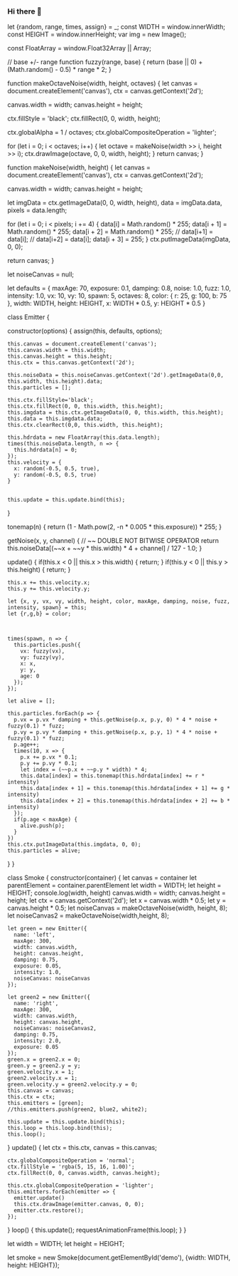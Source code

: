 ### Hi there 👋

<!--
**seif-samir89/Seif-samir89** is a ✨ _special_ ✨ repository because its `README.md` (this file) appears on your GitHub profile.

Here are some ideas to get you started:

- 🔭 I’m currently working on ...
- 🌱 I’m currently learning ...
- 👯 I’m looking to collaborate on ...
- 🤔 I’m looking for help with ...
- 💬 Ask me about ...
- 📫 How to reach me: ...
- 😄 Pronouns: ...
- ⚡ Fun fact: ...
-->
let {random, range, times,  assign} = _;
const WIDTH = window.innerWidth;
const HEIGHT = window.innerHeight;
var img = new Image();


const FloatArray = window.Float32Array || Array;



// base +/- range
function fuzzy(range, base) {
  return (base || 0) + (Math.random() - 0.5) * range * 2;
}



function makeOctaveNoise(width, height, octaves) {
  let canvas = document.createElement('canvas'),
    ctx = canvas.getContext('2d');

  canvas.width = width;
  canvas.height = height;

  ctx.fillStyle = 'black';
  ctx.fillRect(0, 0, width, height);

  ctx.globalAlpha = 1 / octaves;
  ctx.globalCompositeOperation = 'lighter';

  for (let i = 0; i < octaves; i++) {
    let octave = makeNoise(width >> i, height >> i);
    ctx.drawImage(octave, 0, 0, width, height);
  }
  return canvas;
}

function makeNoise(width, height) {
  let canvas = document.createElement('canvas'),
    ctx = canvas.getContext('2d');

  canvas.width = width;
  canvas.height = height;

  let imgData = ctx.getImageData(0, 0, width, height),
    data = imgData.data,
    pixels = data.length;

  for (let i = 0; i < pixels; i += 4) {
    data[i] = Math.random() * 255;
    data[i + 1] = Math.random() * 255;
    data[i + 2] = Math.random() * 255;
    //       data[i+1] = data[i];
    //     data[i+2] = data[i];
    data[i + 3] = 255;
  }
  ctx.putImageData(imgData, 0, 0);

  return canvas;
}

let noiseCanvas = null;

let defaults = {
    maxAge: 70,
    exposure: 0.1,
    damping: 0.8,
    noise: 1.0,
    fuzz: 1.0,
    intensity: 1.0,
    vx: 10,
    vy: 10,
    spawn: 5,
    octaves: 8,
    color: {
      r: 25,
      g: 100,
      b: 75
    },
    width: WIDTH,
    height: HEIGHT,
    x: WIDTH * 0.5,
    y: HEIGHT * 0.5
  }

class Emitter {
  
  constructor(options) {
    assign(this, defaults, options);

    this.canvas = document.createElement('canvas');
    this.canvas.width = this.width;
    this.canvas.height = this.height;
    this.ctx = this.canvas.getContext('2d');

    this.noiseData = this.noiseCanvas.getContext('2d').getImageData(0,0, this.width, this.height).data;
    this.particles = [];

    this.ctx.fillStyle='black';
    this.ctx.fillRect(0, 0, this.width, this.height);
    this.imgdata = this.ctx.getImageData(0, 0, this.width, this.height);
    this.data = this.imgdata.data;
    this.ctx.clearRect(0,0, this.width, this.height);

    this.hdrdata = new FloatArray(this.data.length);
    times(this.noiseData.length, n => {
      this.hdrdata[n] = 0;
    });
    this.velocity = {
      x: random(-0.5, 0.5, true),
      y: random(-0.5, 0.5, true)
    }


    this.update = this.update.bind(this);
  }

  tonemap(n) {
    return (1 - Math.pow(2, -n * 0.005 * this.exposure)) * 255;
  }

  getNoise(x, y, channel) {
    // ~~  DOUBLE NOT BITWISE OPERATOR
    return this.noiseData[(~~x + ~~y * this.width) * 4 + channel] / 127 - 1.0;
  }

  update() {
    if(this.x < 0 || this.x > this.width) {
      return;
    }
    if(this.y < 0 || this.y > this.height) {
      return;
    }

    this.x += this.velocity.x;
    this.y += this.velocity.y;

    let {x, y, vx, vy, width, height, color, maxAge, damping, noise, fuzz, intensity, spawn} = this;
    let {r,g,b} = color;



    times(spawn, n => {
      this.particles.push({
        vx: fuzzy(vx),
        vy: fuzzy(vy),
        x: x,
        y: y,
        age: 0
      });
    });

    let alive = [];

    this.particles.forEach(p => {
      p.vx = p.vx * damping + this.getNoise(p.x, p.y, 0) * 4 * noise + fuzzy(0.1) * fuzz;
      p.vy = p.vy * damping + this.getNoise(p.x, p.y, 1) * 4 * noise + fuzzy(0.1) * fuzz;
      p.age++;
      times(10, x => {
        p.x += p.vx * 0.1;
        p.y += p.vy * 0.1;
        let index = (~~p.x + ~~p.y * width) * 4;
        this.data[index] = this.tonemap(this.hdrdata[index] += r * intensity)
        this.data[index + 1] = this.tonemap(this.hdrdata[index + 1] += g * intensity)
        this.data[index + 2] = this.tonemap(this.hdrdata[index + 2] += b * intensity)
      });
      if(p.age < maxAge) {
        alive.push(p);
      }
    })
    this.ctx.putImageData(this.imgdata, 0, 0);
    this.particles = alive;
  }
}


class Smoke {
  constructor(container) {
    let canvas = container
    let parentElement = container.parentElement
    let width = WIDTH;
    let height = HEIGHT;
    console.log(width, height)
    canvas.width = width;
    canvas.height = height;
    let ctx = canvas.getContext('2d');
    let x = canvas.width * 0.5;
    let y = canvas.height * 0.5;
    let noiseCanvas = makeOctaveNoise(width, height, 8);
    let noiseCanvas2 = makeOctaveNoise(width,height, 8);

    let green = new Emitter({
      name: 'left',
      maxAge: 300,
      width: canvas.width,
      height: canvas.height,
      damping: 0.75,
      exposure: 0.05,
      intensity: 1.0,
      noiseCanvas: noiseCanvas
    });

    let green2 = new Emitter({
      name: 'right',
      maxAge: 300,
      width: canvas.width,
      height: canvas.height,
      noiseCanvas: noiseCanvas2,
      damping: 0.75,
      intensity: 2.0,
      exposure: 0.05
    });
    green.x = green2.x = 0;
    green.y = green2.y = y;
    green.velocity.x = 1;
    green2.velocity.x = 1;
    green.velocity.y = green2.velocity.y = 0;
    this.canvas = canvas;
    this.ctx = ctx;
    this.emitters = [green];
    //this.emitters.push(green2, blue2, white2);

    this.update = this.update.bind(this);
    this.loop = this.loop.bind(this);
    this.loop();
  }
  update() {
    let ctx = this.ctx,
      canvas = this.canvas;

    ctx.globalCompositeOperation = 'normal';
    ctx.fillStyle = 'rgba(5, 15, 16, 1.00)';
    ctx.fillRect(0, 0, canvas.width, canvas.height);

    this.ctx.globalCompositeOperation = 'lighter';
    this.emitters.forEach(emitter => {
      emitter.update()
      this.ctx.drawImage(emitter.canvas, 0, 0);
      emitter.ctx.restore();
    });
  }
  loop() {
    this.update();
    requestAnimationFrame(this.loop);
  }
}

let width = WIDTH;
let height = HEIGHT;

  let smoke = new Smoke(document.getElementById('demo'), {width: WIDTH, height: HEIGHT});
